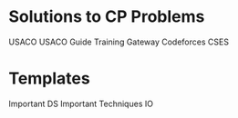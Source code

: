 # Solutions to CP Problems
USACO
USACO Guide
Training Gateway
Codeforces
CSES

# Templates
Important DS
Important Techniques
IO
